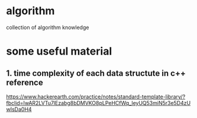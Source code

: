 # algorithm
collection of algorithm knowledge

# some useful material
## 1. time complexity of each data structute in c++ reference
https://www.hackerearth.com/practice/notes/standard-template-library/?fbclid=IwAR2LVTu7lEzabg8bDMVKO8pLPeHCfWq_leyUQ53miN5r3e5D4zUwIsDa0H4
